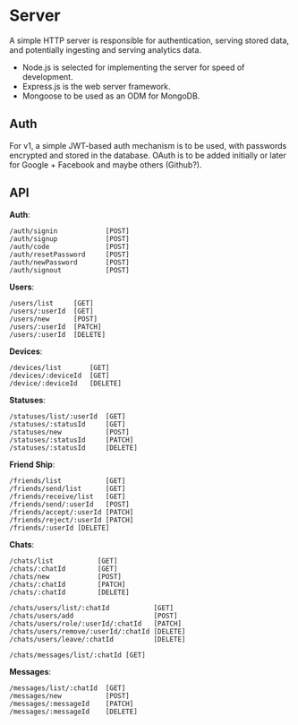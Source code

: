 # Server

A simple HTTP server is responsible for authentication, serving stored data, and
potentially ingesting and serving analytics data.

- Node.js is selected for implementing the server for speed of development.
- Express.js is the web server framework.
- Mongoose to be used as an ODM for MongoDB.

## Auth

For v1, a simple JWT-based auth mechanism is to be used, with passwords
encrypted and stored in the database. OAuth is to be added initially or later
for Google + Facebook and maybe others (Github?).

## API

**Auth**:

```
/auth/signin            [POST]
/auth/signup            [POST]
/auth/code              [POST]
/auth/resetPassword     [POST]
/auth/newPassword       [POST]
/auth/signout           [POST]
```

**Users**:

```
/users/list     [GET]
/users/:userId  [GET]
/users/new      [POST]
/users/:userId  [PATCH]
/users/:userId  [DELETE]
```

**Devices**:

```
/devices/list       [GET]
/devices/:deviceId  [GET]
/device/:deviceId   [DELETE]
```

**Statuses**:

```
/statuses/list/:userId  [GET]
/statuses/:statusId     [GET]
/statuses/new           [POST]
/statuses/:statusId     [PATCH]
/statuses/:statusId     [DELETE]
```

**Friend Ship**:

```
/friends/list           [GET]
/friends/send/list      [GET]
/friends/receive/list   [GET]
/friends/send/:userId   [POST]
/friends/accept/:userId [PATCH]
/friends/reject/:userId [PATCH]
/friends/:userId [DELETE]
```

**Chats**:

```
/chats/list           [GET]
/chats/:chatId        [GET]
/chats/new            [POST]
/chats/:chatId        [PATCH]
/chats/:chatId        [DELETE]

/chats/users/list/:chatId           [GET]
/chats/users/add                    [POST]
/chats/users/role/:userId/:chatId   [PATCH]
/chats/users/remove/:userId/:chatId [DELETE]
/chats/users/leave/:chatId          [DELETE]

/chats/messages/list/:chatId [GET]
```

**Messages**:

```
/messages/list/:chatId  [GET]
/messages/new           [POST]
/messages/:messageId    [PATCH]
/messages/:messageId    [DELETE]
```
